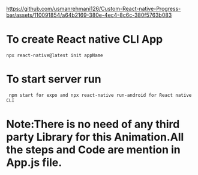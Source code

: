 

https://github.com/usmanrehmani126/Custom-React-native-Progress-bar/assets/110091854/a64b2169-380e-4ec4-8c6c-380f5763b083




# To create React native CLI App
 
```
npx react-native@latest init appName

```
# To start server run 

```
 npm start for expo and npx react-native run-android for React native CLI

```
# Note:There is no need of any third party Library for this Animation.All the steps and Code are mention in App.js file.
